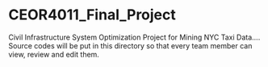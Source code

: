 # CEOR4011_Final_Project
Civil Infrastructure System Optimization Project for Mining NYC Taxi Data....
Source codes will be put in this directory so that every team member can view, review and edit them.
